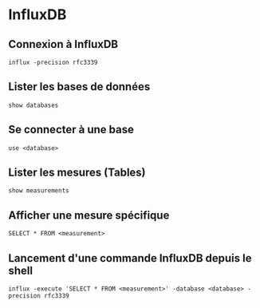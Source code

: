 # InfluxDB  

## Connexion à InfluxDB  

`influx -precision rfc3339`  

## Lister les bases de données  

`show databases`  

## Se connecter à une base  

`use <database>`  

## Lister les mesures (Tables)  

`show measurements`  

## Afficher une mesure spécifique  

`SELECT * FROM <measurement>`  

## Lancement d'une commande InfluxDB depuis le shell  

`influx -execute 'SELECT * FROM <measurement>' -database <database> -precision rfc3339`  